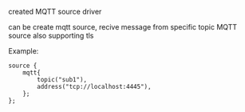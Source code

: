 created MQTT source driver

can be create mqtt source, recive message from specific topic
MQTT source also supporting tls

Example:
```
source {
    mqtt{
        topic("sub1"), 
        address("tcp://localhost:4445"), 
    };
};
```